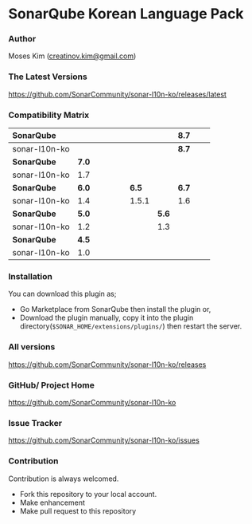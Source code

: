 # SonarQube Korean Language Pack

### Author

Moses Kim (<creatinov.kim@gmail.com>)

### The Latest Versions

https://github.com/SonarCommunity/sonar-l10n-ko/releases/latest


### Compatibility Matrix

| **SonarQube** |         |    |    |    |    |         |         | **8.7** |    |    |
|:--------------|:--------|:---|:---|:---|:---|:--------|:--------|:--------|:---|:---|
| sonar-l10n-ko |         |    |    |    |    |         |         | **8.7** |    |    |
| **SonarQube** | **7.0** |    |    |    |    |         |         |         |    |    |
| sonar-l10n-ko | 1.7     |    |    |    |    |         |         |         |    |    |
| **SonarQube** | **6.0** |    |    |    |    | **6.5** |         | **6.7** |    |    |
| sonar-l10n-ko | 1.4     |    |    |    |    | 1.5.1   |         | 1.6     |    |    |
| **SonarQube** | **5.0** |    |    |    |    |         | **5.6** |         |    |    |
| sonar-l10n-ko | 1.2     |    |    |    |    |         | 1.3     |         |    |    |
| **SonarQube** | **4.5** |    |    |    |    |         |         |         |    |    |
| sonar-l10n-ko | 1.0     |    |    |    |    |         |         |         |    |    |


### Installation

You can download this plugin as;
- Go Marketplace from SonarQube then install the plugin or,
- Download the plugin manually, copy it into the plugin directory(`$SONAR_HOME/extensions/plugins/`) then restart the server.


### All versions

https://github.com/SonarCommunity/sonar-l10n-ko/releases


### GitHub/ Project Home

https://github.com/SonarCommunity/sonar-l10n-ko


### Issue Tracker

https://github.com/SonarCommunity/sonar-l10n-ko/issues


### Contribution

Contribution is always welcomed.
- Fork this repository to your local account.
- Make enhancement
- Make pull request to this repository  
